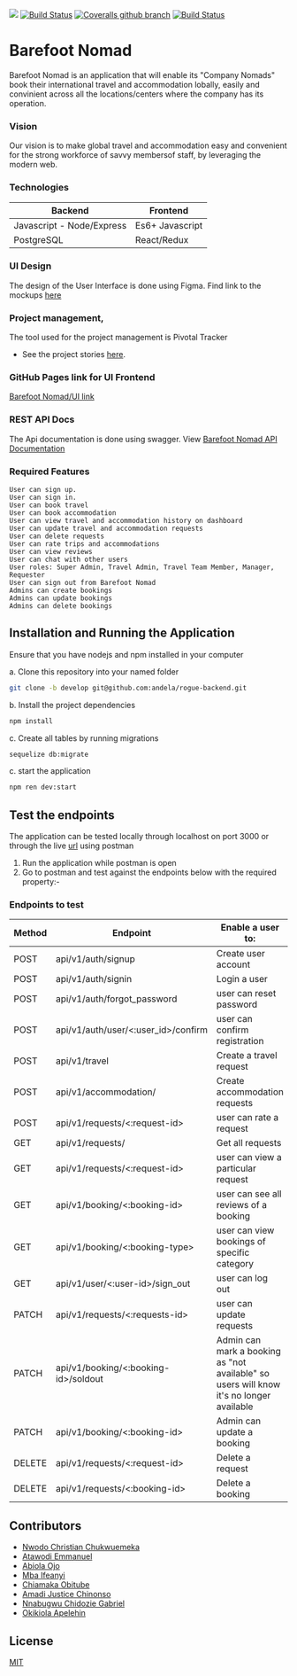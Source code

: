 

[![](https://img.shields.io/badge/Reviewed_By-Hound-blueviolet)](https://houndci.com)
[![Build Status](https://travis-ci.com/andela/rogue-backend.svg?branch=develop)](https://travis-ci.com/andela/rogue-backend)
[![Coveralls github branch](https://img.shields.io/coveralls/github/andela/rogue-backend/develop.svg?style=plastic)](https://coveralls.io/github/andela/rogue-backend?branch=develop)
[![Build Status](https://travis-ci.com/andela/rogue-backend.svg?branch=develop)](https://travis-ci.com/andela/rogue-backend)

# Barefoot Nomad
Barefoot Nomad is an application that will enable its "Company Nomads" book their international travel and accommodation lobally, easily and convinient across all the locations/centers where the company has its operation.

### Vision
Our vision is to make global travel and accommodation easy and convenient for the strong workforce of savvy membersof staff, by leveraging the modern web.

### Technologies

Backend        | Frontend    
------------- | ------------
Javascript - Node/Express  | Es6+ Javascript
PostgreSQL  | React/Redux   


### UI Design
The design of the User Interface is done using Figma. Find link to the mockups [here](https://www.pivotaltracker.com/n/projects/2354440)


### Project management, 
The tool used for the project management is Pivotal Tracker

* See the project stories [here](https://www.pivotaltracker.com/n/projects/2354440).


### GitHub Pages link for UI Frontend

[Barefoot Nomad/UI link](https://)

### REST API Docs
The Api documentation is done using swagger. View [Barefoot Nomad API Documentation](https://)



### Required Features

```
User can sign up.
User can sign in.
User can book travel
User can book accommodation
User can view travel and accommodation history on dashboard
User can update travel and accommodation requests
User can delete requests
User can rate trips and accommodations
User can view reviews
User can chat with other users
User roles: Super Admin, Travel Admin, Travel Team Member, Manager, Requester
User can sign out from Barefoot Nomad
Admins can create bookings
Admins can update bookings
Admins can delete bookings
```


## Installation and Running the Application

Ensure that you have nodejs and npm installed in your computer

a. Clone this repository into your named folder

```bash
git clone -b develop git@github.com:andela/rogue-backend.git
```

b. Install the project dependencies

```bash
npm install
```
c. Create all tables by running migrations

```bash
sequelize db:migrate
```

c. start the application

```bash
npm ren dev:start
```



## Test the endpoints

The application can be tested locally through localhost on port 3000 or through the live [url](https://) using postman

1. Run the application while postman is open
2. Go to postman and test against the endpoints below with the required property:-

### Endpoints to test

Method        | Endpoint      | Enable a user to: |
------------- | ------------- | ---------------
POST  | api/v1/auth/signup  | Create user account  |
POST  | api/v1/auth/signin  | Login a user |
POST  | api/v1/auth/forgot_password  | user can reset password |
POST  | api/v1/auth/user/<:user_id>/confirm  | user can confirm registration |
POST  | api/v1/travel  | Create a travel request |
POST  | api/v1/accommodation/  | Create accommodation requests|
POST  | api/v1/requests/<:request-id> | user can rate a request |
GET  | api/v1/requests/ | Get all requests |
GET  | api/v1/requests/<:request-id> | user can view a particular request |
GET  | api/v1/booking/<:booking-id> | user can see all reviews of a booking  |
GET  | api/v1/booking/<:booking-type> | user can view bookings of specific category  |
GET  | api/v1/user/<:user-id>/sign_out | user can log out |
PATCH  | api/v1/requests/<:requests-id> | user can update requests 
PATCH  | api/v1/booking/<:booking-id>/soldout  | Admin can mark a booking as "not available" so users will know it's no longer available
PATCH  | api/v1/booking/<:booking-id>  | Admin can update a booking |
DELETE  | api/v1/requests/<:request-id>  | Delete a request |
DELETE  | api/v1/requests/<:booking-id>  | Delete a booking |


## Contributors

* [Nwodo Christian Chukwuemeka](https://github.com/userName)
* [Atawodi Emmanuel](https://github.com/userName)
* [Abiola Ojo](https://github.com/userName)
* [Mba Ifeanyi](https://github.com/userName)
* [Chiamaka Obitube](https://github.com/userName)
* [Amadi Justice Chinonso](https://github.com/userName)
* [Nnabugwu Chidozie Gabriel](https://github.com/userName)
* [Okikiola Apelehin](https://github.com/userName)

## License
[MIT](https://choosealicense.com/licenses/mit/)
